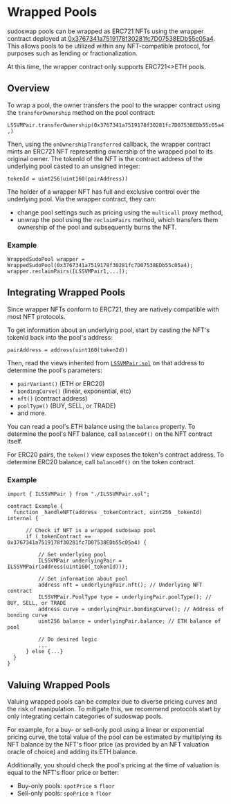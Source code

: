# Wrapped Pools

sudoswap pools can be wrapped as ERC721 NFTs using the wrapper contract deployed at [0x3767341a7519178f30281fc7D07538EDb55c05a4](https://etherscan.io/address/0x3767341a7519178f30281fc7D07538EDb55c05a4). This allows pools to be utilized within any NFT-compatible protocol, for purposes such as lending or fractionalization.

At this time, the wrapper contract only supports ERC721<>ETH pools.

## Overview

To wrap a pool, the owner transfers the pool to the wrapper contract using the `transferOwnership` method on the pool contract:

`LSSVMPair.transferOwnership(0x3767341a7519178f30281fc7D07538EDb55c05a4,)`

Then, using the `onOwnershipTransferred` callback, the wrapper contract  mints an ERC721 NFT representing ownership of the wrapped pool to its original owner. The tokenId of the NFT is the contract address of the underlying pool casted to an unsigned integer:

```tokenId = uint256(uint160(pairAddress))```

The holder of a wrapper NFT has full and exclusive control over the underlying pool. Via the wrapper contract, they can:

* change pool settings such as pricing using the `multicall` proxy method,
*  unwrap the pool using the `reclaimPairs` method, which transfers them ownership of the pool and subsequently burns the NFT.

### Example

``` sol
WrappedSudoPool wrapper = WrappedSudoPool(0x3767341a7519178f30281fc7D07538EDb55c05a4);
wrapper.reclaimPairs([LSSVMPair1,...]);
```

## Integrating Wrapped Pools

Since wrapper NFTs conform to ERC721, they are natively compatible with most NFT protocols.

To get information about an underlying pool, start by casting the NFT's tokenId back into the pool's address:

```pairAddress = address(uint160(tokenId))```

Then, read the views inherited from [`LSSVMPair.sol`](https://github.com/sudoswap/lssvm2/blob/main/src/LSSVMPair.sol) on that address to determine the pool's parameters:

* `pairVariant()` (ETH or ERC20)
* `bondingCurve()` (linear, exponential, etc)
* `nft()` (contract address)
* `poolType()` (BUY, SELL, or TRADE)
* and more.

You can read a pool's ETH balance using the `balance` property. To determine the pool's NFT balance, call `balanceOf()` on the NFT contract itself.

For ERC20 pairs, the `token()` view exposes the token's contract address. To determine ERC20 balance, call `balanceOf()` on the token contract.

### Example

``` sol
import { ILSSVMPair } from "./ILSSVMPair.sol";

contract Example {
  function _handleNFT(address _tokenContract, uint256 _tokenId) internal {
      
      // Check if NFT is a wrapped sudoswap pool
      if (_tokenContract == 0x3767341a7519178f30281fc7D07538EDb55c05a4) {
          
          // Get underlying pool
          ILSSVMPair underlyingPair = ILSSVMPair(address(uint160(_tokenId)));
  
          // Get information about pool
          address nft = underlyingPair.nft(); // Underlying NFT contract
          ILSSVMPair.PoolType type = underlyingPair.poolType(); // BUY, SELL, or TRADE
          address curve = underlyingPair.bondingCurve(); // Address of bonding curve
          uint256 balance = underlyingPair.balance; // ETH balance of pool
  
          // Do desired logic
          ...
      } else {...}
  }
}
```

## Valuing Wrapped Pools

Valuing wrapped pools can be complex due to diverse pricing curves and the risk of manipulation. To mitigate this, we recommend protocols start by only integrating certain categories of sudoswap pools.

For example, for a buy- or sell-only pool using a linear or exponential pricing curve, the total value of the pool can be estimated by multiplying its NFT balance by the NFT's floor price (as provided by an NFT valuation oracle of choice) and adding its ETH balance.

Additionally, you should check the pool's pricing at the time of valuation is equal to the NFT's floor price or better:

* Buy-only pools: `spotPrice` ≤ `floor`
* Sell-only pools: `spoPrice` ≥ `floor`